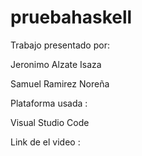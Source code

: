 # pruebahaskell
Trabajo presentado por:

 Jeronimo Alzate Isaza
 
 Samuel Ramirez Noreña
 

Plataforma usada : 
 
 Visual Studio Code
  
 
Link de el video :
